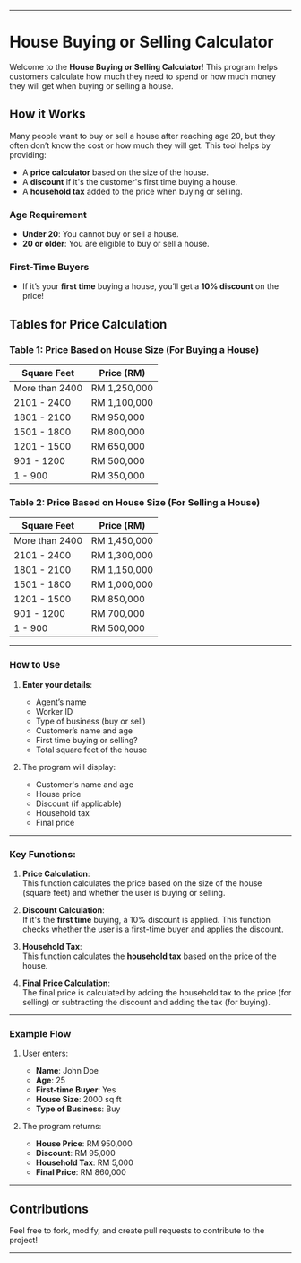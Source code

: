 
---

# House Buying or Selling Calculator

Welcome to the **House Buying or Selling Calculator**! This program helps customers calculate how much they need to spend or how much money they will get when buying or selling a house.

## How it Works

Many people want to buy or sell a house after reaching age 20, but they often don’t know the cost or how much they will get. This tool helps by providing:

- A **price calculator** based on the size of the house.
- A **discount** if it's the customer's first time buying a house.
- A **household tax** added to the price when buying or selling.

### Age Requirement
- **Under 20**: You cannot buy or sell a house.
- **20 or older**: You are eligible to buy or sell a house.

### First-Time Buyers
- If it’s your **first time** buying a house, you’ll get a **10% discount** on the price!

## Tables for Price Calculation

### Table 1: Price Based on House Size (For Buying a House)

| Square Feet  | Price (RM)    |
|--------------|---------------|
| More than 2400 | RM 1,250,000  |
| 2101 - 2400    | RM 1,100,000  |
| 1801 - 2100    | RM 950,000    |
| 1501 - 1800    | RM 800,000    |
| 1201 - 1500    | RM 650,000    |
| 901 - 1200     | RM 500,000    |
| 1 - 900        | RM 350,000    |

### Table 2: Price Based on House Size (For Selling a House)

| Square Feet  | Price (RM)    |
|--------------|---------------|
| More than 2400 | RM 1,450,000  |
| 2101 - 2400    | RM 1,300,000  |
| 1801 - 2100    | RM 1,150,000  |
| 1501 - 1800    | RM 1,000,000  |
| 1201 - 1500    | RM 850,000    |
| 901 - 1200     | RM 700,000    |
| 1 - 900        | RM 500,000    |

---

### How to Use

1. **Enter your details**:
   - Agent’s name
   - Worker ID
   - Type of business (buy or sell)
   - Customer’s name and age
   - First time buying or selling?
   - Total square feet of the house

2. The program will display:
   - Customer's name and age
   - House price
   - Discount (if applicable)
   - Household tax
   - Final price

---

### Key Functions:

1. **Price Calculation**:  
   This function calculates the price based on the size of the house (square feet) and whether the user is buying or selling.

2. **Discount Calculation**:  
   If it's the **first time** buying, a 10% discount is applied. This function checks whether the user is a first-time buyer and applies the discount.

3. **Household Tax**:  
   This function calculates the **household tax** based on the price of the house.

4. **Final Price Calculation**:  
   The final price is calculated by adding the household tax to the price (for selling) or subtracting the discount and adding the tax (for buying).

---

### Example Flow

1. User enters:  
   - **Name**: John Doe  
   - **Age**: 25  
   - **First-time Buyer**: Yes  
   - **House Size**: 2000 sq ft  
   - **Type of Business**: Buy

2. The program returns:  
   - **House Price**: RM 950,000  
   - **Discount**: RM 95,000  
   - **Household Tax**: RM 5,000  
   - **Final Price**: RM 860,000

---

## Contributions

Feel free to fork, modify, and create pull requests to contribute to the project!

---

